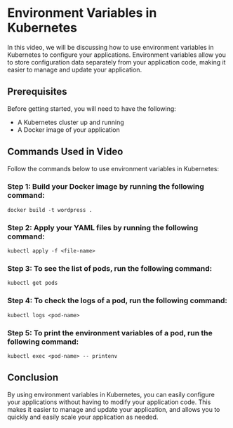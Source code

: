 # Environment Variables in Kubernetes
In this video, we will be discussing how to use environment variables in Kubernetes to configure your applications. Environment variables allow you to store configuration data separately from your application code, making it easier to manage and update your application.

## Prerequisites
Before getting started, you will need to have the following:
- A Kubernetes cluster up and running
- A Docker image of your application

## Commands Used in Video
Follow the commands below to use environment variables in Kubernetes:

### Step 1: Build your Docker image by running the following command:
```
docker build -t wordpress .
```

### Step 2: Apply your YAML files by running the following command:
```
kubectl apply -f <file-name>
```

### Step 3: To see the list of pods, run the following command:
```
kubectl get pods
```

### Step 4: To check the logs of a pod, run the following command:
```
kubectl logs <pod-name>
```

### Step 5: To print the environment variables of a pod, run the following command:
```
kubectl exec <pod-name> -- printenv
```

## Conclusion
By using environment variables in Kubernetes, you can easily configure your applications without having to modify your application code. This makes it easier to manage and update your application, and allows you to quickly and easily scale your application as needed.
